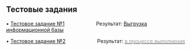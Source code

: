 <h2><strong>Тестовые задания</strong></h2>

<p>&bull; <a href="TestWork_1.pdf">Тестовое задание №1</a>&nbsp; &nbsp; &nbsp; &nbsp; &nbsp; &nbsp; &nbsp; &nbsp; &nbsp; &nbsp; &nbsp; Результат: <a href="https://downgit.github.io/#/home?url=https://github.com/AndreyBormotov/Netology_Homework/blob/461614134b4ed8d4a1f03918c8c65446a9b0f5d9/TestWork_1.dt">Выгрузка информационной базы</a></p>
<p>&bull; <a href="Coursework B.pdf">Тестовое задание №2</a>&nbsp; &nbsp; &nbsp; &nbsp; &nbsp; &nbsp; &nbsp; &nbsp; &nbsp; &nbsp; &nbsp; Результат: <u><span style="color:#999999">в процессе выполнения</span></u></p>
